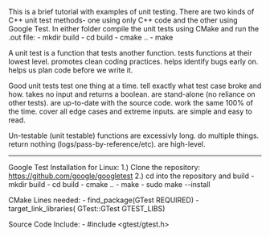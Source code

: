This is a brief tutorial with examples of unit testing. There are two kinds of
C++ unit test methods- one using only C++ code and the other using Google Test.
In either folder compile the unit tests using CMake and run the .out file:
    - mkdir build
    - cd build
    - cmake ..
    - make

A unit test 
    is a function that tests another function.
    tests functions at their lowest level.
    promotes clean coding practices.
    helps identify bugs early on.
    helps us plan code before we write it.

Good unit tests
    test one thing at a time.
    tell exactly what test case broke and how.
    takes no input and returns a boolean.
    are stand-alone (no reliance on other tests).
    are up-to-date with the source code.
    work the same 100% of the time.
    cover all edge cases and extreme inputs.
    are simple and easy to read.

Un-testable (unit testable) functions
    are excessivly long.
    do multiple things.
    return nothing (logs/pass-by-reference/etc).
    are high-level.

---------------------------------------------------------------

Google Test Installation for Linux:
1.) Clone the repository: https://github.com/google/googletest
2.) cd into the repository and build
    - mkdir build
    - cd build
    - cmake ..
    - make
    - sudo make --install

CMake Lines needed: 
    - find_package(GTest REQUIRED)
    - target_link_libraries(<exe> GTest::GTest GTEST_LIBS)

Source Code Include:
    - #include <gtest/gtest.h>

